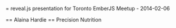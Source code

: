 = reveal.js presentation for Toronto EmberJS Meetup - 2014-02-06

== Alaina Hardie
== Precision Nutrition
